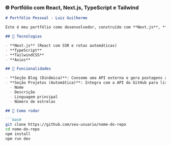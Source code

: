 ### 🌐 Portfólio com React, Next.js, TypeScript e Tailwind

```markdown
# Portfólio Pessoal - Luiz Guilherme

Este é meu portfólio como desenvolvedor, construído com **Next.js**, **React**, **TypeScript** e **TailwindCSS**. A proposta é apresentar meus projetos, minhas habilidades e integrar funcionalidades reais de consumo de APIs.

## 🧰 Tecnologias

- **Next.js** (React com SSR e rotas automáticas)
- **TypeScript**
- **TailwindCSS**
- **Axios**

## 🌟 Funcionalidades

- **Seção Blog (Dinâmica)**: Consome uma API externa e gera postagens a partir da palavra-chave **"backend"**.
- **Seção Projetos (Automática)**: Integra com a API do GitHub para listar meus repositórios, exibindo:
  - Nome
  - Descrição
  - Linguagem principal
  - Número de estrelas

## 🔧 Como rodar

```bash
git clone https://github.com/seu-usuario/nome-do-repo
cd nome-do-repo
npm install
npm run dev
